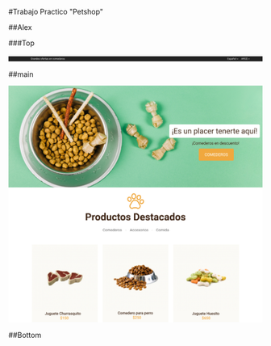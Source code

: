 #Trabajo Practico "Petshop"

##Alex

###Top

<img src="root/img/Top.png">

##main

<img src="root/img/Main.png">



##Bottom

